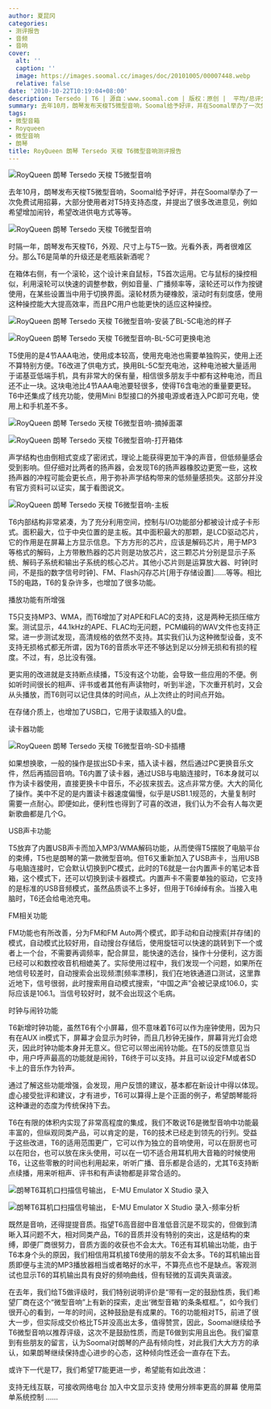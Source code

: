 ```yaml
---
author: 夏昆冈
categories:
- 测评报告
- 音频
- 音响
cover:
  alt: ''
  caption: ''
  image: https://images.soomal.cc/images/doc/20101005/00007448.webp
  relative: false
date: '2010-10-22T10:19:04+08:00'
description: Tersedo | T6 | 源自：www.soomal.com | 版权：原创 |  平均/总评分：09.46/104
summary: 去年10月，朗琴发布天梭T5微型音响，Soomal给予好评，并在Soomal举办了一次免费试用招募，大部分使用者对T5持支持态度，并提出了很多改进意见，例如希望增加闹铃，希望改进供电方式等等。时隔一年，朗琴发布天梭T6，外观、尺寸上与T5一致。光看外表，两者很难区分。那么T6是简单的升级还是老瓶装新酒呢？
tags:
- 微型音箱
- Royqueen
- 微型音响
- 朗琴
title: RoyQueen 朗琴 Tersedo 天梭 T6微型音响测评报告
---
```


![RoyQueen 朗琴 Tersedo 天梭 T5微型音响](https://images.soomal.cc/images/doc/20091104/00003040.webp)



去年10月，朗琴发布天梭T5微型音响，Soomal给予好评，并在Soomal举办了一次免费试用招募，大部分使用者对T5持支持态度，并提出了很多改进意见，例如希望增加闹铃，希望改进供电方式等等。



![RoyQueen 朗琴 Tersedo 天梭 T6微型音响](https://images.soomal.cc/images/doc/20101005/00007447.webp)



时隔一年，朗琴发布天梭T6，外观、尺寸上与T5一致。光看外表，两者很难区分。那么T6是简单的升级还是老瓶装新酒呢？



在箱体右侧，有一个滚轮，这个设计来自鼠标，T5首次运用。它与鼠标的操控相似，利用滚轮可以快速的调整参数，例如音量、广播频率等，滚轮还可以作为按键使用，在某些设置当中用于切换界面。滚轮材质为硬橡胶，滚动时有刻度感，使用这种操控能大大提高效率，而且PC用户也能更快的适应这种操控。



![RoyQueen 朗琴 Tersedo 天梭 T6微型音响-安装了BL-5C电池的样子](https://images.soomal.cc/images/doc/20101005/00007465.webp)



![RoyQueen 朗琴 Tersedo 天梭 T6微型音响-BL-5C可更换电池](https://images.soomal.cc/images/doc/20101005/00007464.webp)



T5使用的是4节AAA电池，使用成本较高，使用充电池也需要单独购买，使用上还不算特别方便。T6改进了供电方式，换用BL-5C型充电池，这种电池被大量适用于诺基亚低端手机，具有非常大的保有量，相信很多朋友手中都有这种电池，而且还不止一块。这块电池比4节AAA电池要轻很多，使得T6含电池的重量要更轻。T6中还集成了线充功能，使用Mini B型接口的外接电源或者连入PC即可充电，使用上和手机差不多。



![RoyQueen 朗琴 Tersedo 天梭 T6微型音响-摘掉面罩](https://images.soomal.cc/images/doc/20101005/00007456.webp)



![RoyQueen 朗琴 Tersedo 天梭 T6微型音响-打开箱体](https://images.soomal.cc/images/doc/20101005/00007457.webp)



声学结构也由倒相式变成了密闭式，理论上能获得更加干净的声音，但低频量感会受到影响。但仔细对比两者的扬声器，会发现T6的扬声器橡胶边更宽一些，这枚扬声器的冲程可能会更长点，用于弥补声学结构带来的低频量感损失。这部分并没有官方资料可以证实，属于看图说文。



![RoyQueen 朗琴 Tersedo 天梭 T6微型音响-主板](https://images.soomal.cc/images/doc/20101005/00007459.webp)



T6内部结构非常紧凑，为了充分利用空间，控制与I/O功能部分都被设计成子卡形式。面积最大，位于中央位置的是主板。其中面积最大的那颗，是LCD驱动芯片，它的作用是在屏幕上方显示信息。下方方形的芯片，应该是解码芯片，用于MP3等格式的解码，上方带散热器的芯片则是功放芯片，这三颗芯片分别是显示子系统、解码子系统和输出子系统的核心芯片。其他小芯片则是运算放大器、时钟[时间，不是指的数字信号时钟]、FM、Flash闪存芯片[用于存储设置]……等等。相比T5的电路，T6的复杂许多，也增加了很多功能。



播放功能有所增强



T5只支持MP3、WMA，而T6增加了对APE和FLAC的支持，这是两种无损压缩方案。测试显示，44.1kHz的APE、FLAC均无问题，PCM编码的WAV文件也支持正常。进一步测试发现，高清规格的依然不支持。其实我们认为这种微型设备，支不支持无损格式都无所谓，因为T6的音质水平还不够达到足以分辨无损和有损的程度。不过，有，总比没有强。



更实用的改进就是支持断点续播，T5没有这个功能，会导致一些应用的不便。例如听时间很长的相声、评书或者其他有声读物时，听到半途，下次重开机时，又会从头播放，而T6则可以记住具体的时间点，从上次终止的时间点开始。



在存储介质上，也增加了USB口，它用于读取插入的U盘。



读卡器功能



![RoyQueen 朗琴 Tersedo 天梭 T6微型音响-SD卡插槽](https://images.soomal.cc/images/doc/20101005/00007455.webp)



如果想换歌，一般的操作是拔出SD卡来，插入读卡器，然后通过PC更换音乐文件，然后再插回音响。T6内置了读卡器，通过USB与电脑连接时，T6本身就可以作为读卡器使用，直接更换卡中音乐，不必拔来拔去。这点非常方便。大大的简化了操作。美中不足的是内置读卡器速度偏慢，似乎是USB1.1规范的，大量复制时需要一点耐心。即便如此，便利性也得到了可喜的改进，我们认为不会有人每次更新歌曲都是几个G。



USB声卡功能



T5放弃了内置USB声卡而加入MP3/WMA解码功能，从而使得T5摆脱了电脑平台的束缚，T5也是朗琴的第一款微型音响。但T6又重新加入了USB声卡，当用USB与电脑连接时，它会默认切换到PC模式，此时的T6就是一台内置声卡的笔记本音箱，这个模式下，还可以切换到读卡器模式。内置声卡不需要单独的驱动，它支持的是标准的USB音频模式，虽然品质谈不上多好，但用于T6绰绰有余。当接入电脑时，T6还会给电池充电。



FM相关功能



FM功能也有所改善，分为FM和FM Auto两个模式，即手动和自动搜索[并存储]的模式，自动模式比较好用，自动搜台存储后，使用旋钮可以快速的跳转到下一个或者上一个台，不需要再调频率，配合屏显，能快速的选台，操作十分便利，这方面已经可以和数控收音机相媲美了。实际使用过程中，我们发现一个问题，如果所在地信号较差时，自动搜索会出现频漂[频率漂移]，我们在地铁通道口测试，这里靠近地下，信号很弱，此时搜索用自动模式搜索，“中国之声”会被记录成106.0，实际应该是106.1。当信号较好时，就不会出现这个毛病。



时钟与闹铃功能



T6新增时钟功能，虽然T6有个小屏幕，但不意味着T6可以作为座钟使用，因为只有在AUX in模式下，屏幕才会显示为时钟，而且几秒钟无操作，屏幕背光灯会熄灭，因此时钟功能本身并无意义。但它可以带出闹铃功能。在T5的反馈意见当中，用户呼声最高的功能就是闹铃，T6终于可以支持。并且可以设定FM或者SD卡上的音乐作为铃声。



通过了解这些功能增强，会发现，用户反馈的建议，基本都在新设计中得以体现。虚心接受批评和建议，才有进步，T6可以算得上是个正面的例子，希望朗琴能将这种谦逊的态度为传统保持下去。



T6在有限的体积内实现了非常高程度的集成，我们不敢说T6是微型音响中功能最丰富的，但纵观同类产品，可以肯定的是，T6的技术已经走到领先的行列。受益于这些改进，T6的适用范围更广，它可以作为独立的音响使用，可以在厨房也可以在阳台，也可以放在床头使用，可以在一切不适合用耳机用大音箱的时候使用T6，让这些零散的时间也利用起来，听听广播、音乐都是合适的，尤其T6支持断点续播，用来听相声、评书和有声读物都是非常合适的。



![朗琴T6耳机口扫描信号输出， E-MU Emulator X Studio 录入](https://images.soomal.cc/images/doc/20101022/00007822.webp)



![朗琴T6耳机口扫描信号输出， E-MU Emulator X Studio 录入-频率分析](https://images.soomal.cc/images/doc/20101022/00007823.webp)



既然是音响，还得提提音质。指望T6高音甜中音准低音沉是不现实的，但做到清晰入耳问题不大，相对同类产品，T6的音质并没有特别的突出，这是结构的束缚，即便厂商很努力，音质方面的收获也不会太大。T6还有耳机输出功能，由于T6本身个头的原因，我们相信用耳机接T6使用的朋友不会太多。T6的耳机输出音质即便与主流的MP3播放器相当或者略好的水平，不算亮点也不是缺点。客观测试也显示T6的耳机输出具有良好的频响曲线，但有轻微的互调失真谐波。



在去年，我们给T5做评级时，我们特别说明评价是“带有一定的鼓励性质，我们希望厂商在这个“微型音响”上有新的探索，走出‘微型音箱’的条条框框。”，如今我们很开心的看到，一年的时间，这种鼓励是有成果的。T6的功能相对T5，前进了很大一步，但实际成交价格比T5并没高出太多，值得赞赏，因此，Soomal继续给予T6微型音响以推荐评级，这次不是鼓励性质，而是T6做到实用且出色。我们留意到有些朋友的留言，认为Soomal对朗琴的产品有倾向性，对此我们大大方方的承认，如果朗琴继续保持虚心进步的心态，这种倾向性还会一直存在下去。



或许下一代是T7，我们希望T7能更进一步，希望能有如此改进：



支持无线互联，可接收网络电台
加入中文显示支持
使用分辨率更高的屏幕
使用菜单系统控制
……